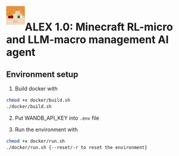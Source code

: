 <img src="assets/alex.png" alt="ALEX Icon" width="50" align="left"/> 

# ALEX 1.0: Minecraft RL-micro and LLM-macro management AI agent
## Environment setup
1. Build docker with   
```bash
chmod +x docker/build.sh
./docker/build.sh
```

2. Put WANDB_API_KEY into `.env` file

3. Run the environment with
  
```bash
chmod +x docker/run.sh
./docker/run.sh {--reset/-r to reset the environment}
```
